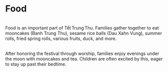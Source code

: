 # Food 
\
Food is an important part of Tết Trung Thu. Families gather together to eat mooncakes (Banh Trung Thu), sesame rice balls (Dau Xahn Vung), summer rolls, fried spring rolls, various fruits, duck, and more.

\
After honoring the festival through worship, families enjoy evenings under the moon with mooncakes and tea. Children are often excited by this, eager to stay up past their bedtime.